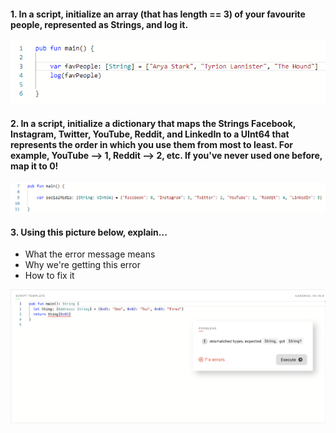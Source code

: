 #### 1. In a script, initialize an array (that has length == 3) of your favourite people, represented as Strings, and log it.

![ch2-d3-1](/chapter2/images/ch2-d3-1.png)

#### 2. In a script, initialize a dictionary that maps the Strings Facebook, Instagram, Twitter, YouTube, Reddit, and LinkedIn to a UInt64 that represents the order in which you use them from most to least. For example, YouTube --> 1, Reddit --> 2, etc. If you've never used one before, map it to 0!

![ch2-d3-2](/chapter2/images/ch2-d3-2.png)

#### 3. Using this picture below, explain...
- What the error message means
- Why we're getting this error
- How to fix it

![wrongcode](/chapter2/images/wrongcode.png)
